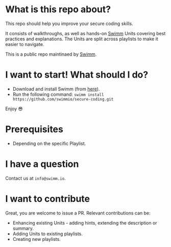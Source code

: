# What is this repo about?
This repo should help you improve your secure coding skills.

It consists of walkthroughs, as well as hands-on [Swimm](https://swimm.io) Units covering best practices and explanations. The Units are split across playlists to make it easier to navigate.

This is a public repo maintinaed by [Swimm](https://swimm.io).

# I want to start! What should I do?
* Download and install Swimm (from [here](https://swimm.io/download)).
* Run the following command:
`swimm install https://github.com/swimmio/secure-coding.git`

Enjoy 😎

# Prerequisites
* Depending on the specific Playlist.

# I have a question
Contact us at `info@swimm.io`.

# I want to contribute
Great, you are welcome to issue a PR. Relevant contributions can be:
* Enhancing existing Units - adding hints, extending the description or summary.
* Adding Units to existing playlists.
* Creating new playlists.
